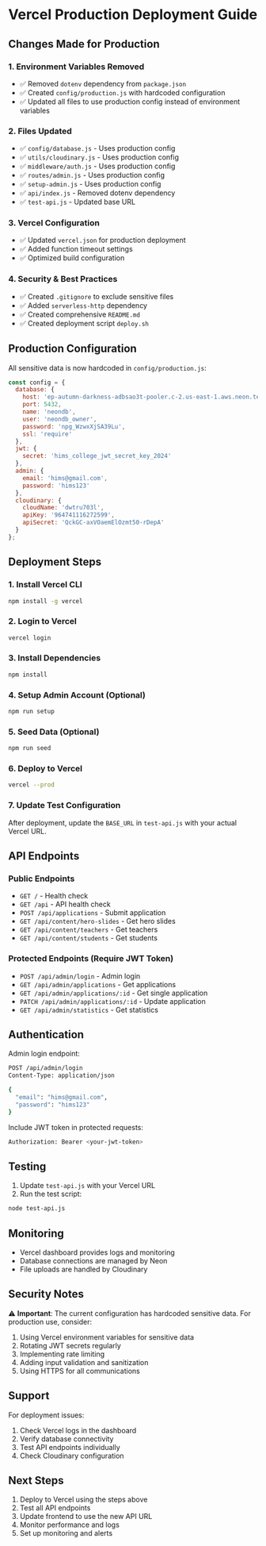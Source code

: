 # Vercel Production Deployment Guide

## Changes Made for Production

### 1. Environment Variables Removed
- ✅ Removed `dotenv` dependency from `package.json`
- ✅ Created `config/production.js` with hardcoded configuration
- ✅ Updated all files to use production config instead of environment variables

### 2. Files Updated
- ✅ `config/database.js` - Uses production config
- ✅ `utils/cloudinary.js` - Uses production config
- ✅ `middleware/auth.js` - Uses production config
- ✅ `routes/admin.js` - Uses production config
- ✅ `setup-admin.js` - Uses production config
- ✅ `api/index.js` - Removed dotenv dependency
- ✅ `test-api.js` - Updated base URL

### 3. Vercel Configuration
- ✅ Updated `vercel.json` for production deployment
- ✅ Added function timeout settings
- ✅ Optimized build configuration

### 4. Security & Best Practices
- ✅ Created `.gitignore` to exclude sensitive files
- ✅ Added `serverless-http` dependency
- ✅ Created comprehensive `README.md`
- ✅ Created deployment script `deploy.sh`

## Production Configuration

All sensitive data is now hardcoded in `config/production.js`:

```javascript
const config = {
  database: {
    host: 'ep-autumn-darkness-adbsao3t-pooler.c-2.us-east-1.aws.neon.tech',
    port: 5432,
    name: 'neondb',
    user: 'neondb_owner',
    password: 'npg_WzwxXjSA39Lu',
    ssl: 'require'
  },
  jwt: {
    secret: 'hims_college_jwt_secret_key_2024'
  },
  admin: {
    email: 'hims@gmail.com',
    password: 'hims123'
  },
  cloudinary: {
    cloudName: 'dwtru703l',
    apiKey: '964741116272599',
    apiSecret: 'QckGC-axVOaemElOzmt50-rDepA'
  }
};
```

## Deployment Steps

### 1. Install Vercel CLI
```bash
npm install -g vercel
```

### 2. Login to Vercel
```bash
vercel login
```

### 3. Install Dependencies
```bash
npm install
```

### 4. Setup Admin Account (Optional)
```bash
npm run setup
```

### 5. Seed Data (Optional)
```bash
npm run seed
```

### 6. Deploy to Vercel
```bash
vercel --prod
```

### 7. Update Test Configuration
After deployment, update the `BASE_URL` in `test-api.js` with your actual Vercel URL.

## API Endpoints

### Public Endpoints
- `GET /` - Health check
- `GET /api` - API health check
- `POST /api/applications` - Submit application
- `GET /api/content/hero-slides` - Get hero slides
- `GET /api/content/teachers` - Get teachers
- `GET /api/content/students` - Get students

### Protected Endpoints (Require JWT Token)
- `POST /api/admin/login` - Admin login
- `GET /api/admin/applications` - Get applications
- `GET /api/admin/applications/:id` - Get single application
- `PATCH /api/admin/applications/:id` - Update application
- `GET /api/admin/statistics` - Get statistics

## Authentication

Admin login endpoint:
```bash
POST /api/admin/login
Content-Type: application/json

{
  "email": "hims@gmail.com",
  "password": "hims123"
}
```

Include JWT token in protected requests:
```bash
Authorization: Bearer <your-jwt-token>
```

## Testing

1. Update `test-api.js` with your Vercel URL
2. Run the test script:
```bash
node test-api.js
```

## Monitoring

- Vercel dashboard provides logs and monitoring
- Database connections are managed by Neon
- File uploads are handled by Cloudinary

## Security Notes

⚠️ **Important**: The current configuration has hardcoded sensitive data. For production use, consider:

1. Using Vercel environment variables for sensitive data
2. Rotating JWT secrets regularly
3. Implementing rate limiting
4. Adding input validation and sanitization
5. Using HTTPS for all communications

## Support

For deployment issues:
1. Check Vercel logs in the dashboard
2. Verify database connectivity
3. Test API endpoints individually
4. Check Cloudinary configuration

## Next Steps

1. Deploy to Vercel using the steps above
2. Test all API endpoints
3. Update frontend to use the new API URL
4. Monitor performance and logs
5. Set up monitoring and alerts 